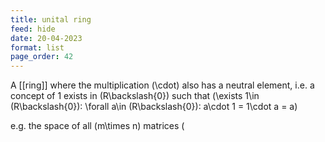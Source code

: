 ```yaml
---
title: unital ring
feed: hide
date: 20-04-2023
format: list
page_order: 42
---
```



A [[ring]] where the multiplication  \(\cdot\)  also has a neutral element, i.e. a concept of 1 exists in  \(R\backslash\{0\}\)  such that  \(\exists 1\in (R\backslash\{0\}): \forall a\in (R\backslash\{0\}): a\cdot 1 = 1\cdot a = a\) 

e.g. the space of all  \(m\times n\)  matrices \(